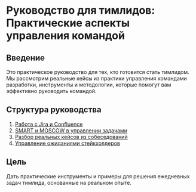 # Руководство для тимлидов: Практические аспекты управления командой

## Введение
Это практическое руководство для тех, кто готовится стать тимлидом. Мы рассмотрим реальные кейсы из практики управления командами разработки, инструменты и методологии, которые помогут вам эффективно руководить командой.

## Структура руководства
1. [Работа с Jira и Confluence](chapter1-jira-confluence.md)
2. [SMART и MOSCOW в управлении задачами](chapter2-smart-moscow.md)
3. [Разбор реальных кейсов из собеседований](chapter3-real-scenarios.md)
4. [Управление ожиданиями стейкхолдеров](chapter4-stakeholder.md)

## Цель
Дать практические инструменты и примеры для решения ежедневных задач тимлида, основанные на реальном опыте.